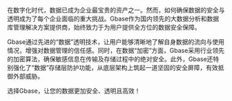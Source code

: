 在数字化时代，数据已成为企业最宝贵的资产之一。然而，如何确保数据的安全与透明成为了每个企业面临的重大挑战。Gbase作为国内领先的大数据分析和数据库管理解决方案提供商，始终致力于为用户提供全方位的数据安全保障。

Gbase通过先进的“数据”透明技术，让用户能够清晰地了解自身数据的流向与使用情况，增强对数据管理的信任感。同时，在数据“加密”方面，Gbase采用行业领先的加密算法，确保敏感信息在传输及存储过程中的绝对安全。此外，Gbase还特别强化了“数据”存储层防护功能，从底层架构上筑起一道坚固的安全屏障，有效抵御外部威胁。

选择Gbase，让您的数据更加安全、透明且高效！